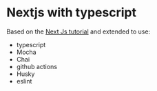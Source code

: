 # Nextjs with typescript

Based on the [Next Js tutorial](https://nextjs.org/learn/basics/create-nextjs-app?utm_source=next-site&utm_medium=homepage-cta&utm_campaign=next-website) and extended to use: 
- typescript
- Mocha
- Chai
- github actions
- Husky
- eslint

